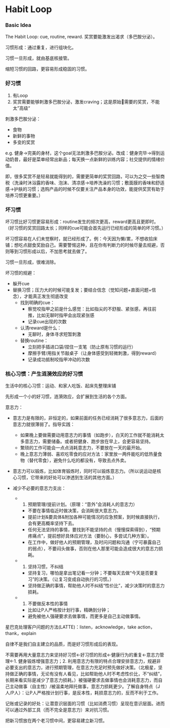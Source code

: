 # Habit Loop


### Basic Idea

The Habit Loop: cue, routine, reward. 奖赏要能激发出渴求（多巴胺分泌）。

习惯形成：通过重复，进行组块化。

习惯一旦形成，就由基底核接管。

缩短习惯的回路，更容易形成稳固的习惯。

### 好习惯

1. 有Loop
2. 奖赏需要能够刺激多巴胺分泌，激发craving；这是原始🧠需要的奖赏，不能太”高级“

刺激多巴胺分泌：

- 食物
- 新鲜的事物
- 多变的奖赏

e.g. 健身→完美的身材，这个goal无法刺激多巴胺分泌。改成：健身完毕→得到运动奶昔，最好是菜单经常出新品；每天换一点新鲜的训练内容；社交提供的情绪价值。

即，很多奖赏不是轻易就能得到的，需要更简单的奖赏回路，可以为之交一些智商税（洗澡时沐浴露的香味、泡沫、清凉感→培养洗澡的习惯；敷面膜的香味和舒适感→护肤的习惯；选购产品的时候不仅要关注产品本身的功效，能提供奖赏有助于培养习惯更重要。）

### 坏习惯

坏习惯比好习惯更容易形成：routine发生的频次更高，reward更高且更即时。（好习惯的奖赏回路太长；同样的cue可能会首先运行已经形成的简单的坏习惯。）

坏习惯容易在人们未觉察时，就已经形成了。例：今天因为懒/累，不想收拾床铺；想吃点甜食奖励自己。需要警惕这种，且在你有判断力的时候尽量去规避，否则等到习惯形成以后，不加思考就去做了。

习惯一旦形成，很难消除。

坏习惯的规避：

- 躲开cue
- 替换习惯；压力大的时候可能复发；要结合信念（觉知问题+直面问题+信念），才能真正发生彻底改变
  - 找到明确的cue：
    - 察觉咬指甲之前是什么感觉：比如指尖的不舒服、紧张感，再往前推，比如无聊时指甲会出现紧张感
    - 记录cue出现的次数
  - 认清reward是什么：
    - 无聊时，身体寻求短暂刺激
  - 替换routine：
    - 立刻把手插进口袋/捏住一支笔（防止原有习惯的运行）
    - 摩擦手臂/用指关节敲桌子（让身体感受到轻微刺激，得到reward）
    - 记录成功抵制咬指甲冲动的次数

### 核心习惯：产生涟漪效应的好习惯

生活中的核心习惯：运动、和家人吃饭、起床先整理床铺

先形成一个小的好习惯，涟漪效应，会扩展到生活的各个方面。

意志力：

- 意志力是有限的，非恒定的，如果前面的任务已经消耗了很多意志力，后面的意志力就很薄弱了。指导实践：

  - 如果晚上要做需要动用意志力的事情（如跑步），白天的工作就不能消耗太多意志力，需要储备。或者把健身、跑步放在早上，会更容易坚持。
  - 繁琐的工作可能会一点点消耗意志力，不要放在一天的最开始。
  - 晚上意志力薄弱、喜欢吃零食的应对方法：家里放一两件能吃的低热量食物（替代零食），避免什么吃的都没有，导致去点外卖。

- 意志力可以锻炼，比如体育锻炼时，同时可以锻炼意志力。（所以说运动是核心习惯，它带来的好处可以渗透到生活的其他方面。）

- 减少不必要的意志力支出：

  - 1. 预期管理/提前计划。（原理：“意外”会消耗人的意志力）

    - 不要在事情临近时做决策，会消耗很大意志力。
    - 提前计划&要具体&附加各种可能情况的应急预案，到时候直接执行，会有更高概率坚持下去。
    - 任何无法坚持的事情，要找到不能坚持的点（慢慢探索得到），“预期疼痛点”，提前想好具体应对方法（要耐心，多尝试几种方案）。
    - 在工作中，做好他人的预期管理，及时问问题和沟通（宁可暴露自己的弱点），不要闷头做事，否则在他人那里可能会造成很大的意志力损耗。

  - 1. 坚持习惯，不纠结

    - 坚持复习，哪怕是拿出笔记看一分钟；不要每天去做“今天是否要复习”的决策。（让复习变成自动执行的习惯。）
    - 坚持做正确的事情，帮助他人时不纠结“性价比”，减少决策时的意志力损耗。

  - 1. 不要做反本性的事情

    - 比如让P人严格按计划行事，精确到分钟；
    - 避免被他人强硬要求去做事情，而更多是自己主动做事情。

星巴克处理客户问题的方法(LATTE)：listen，acknowledge，take action，thank，explain

自律不是我们自主建立的品质，而是好习惯形成后的表现。

不需要再用大量意志力来坚持好习惯←好习惯的形成←健康行为的重复←意志力管理←1. 健身锻炼增强意志力；2. 利用意志力有限的特点合理安排意志力，规避非必要支出的意志力，进行预期管理，在意志力充足时预先做好决策。（北极星，坚持做正确的事情，无论有没有人看见，比如帮助他人时不考虑性价比，不“纠结”，长期来看实际是减少了意志力损耗。）被强硬要求去做事情也会消耗意志力，而自己主动做事（自主性）/被温柔地拜托做事，意志力损耗更少。了解自身特点（J人/P人）：让P人严格按计划行事，是反本性，耗损意志力的，反而不利于工作。

记账或记录的好处：让潜意识层面的习惯（比如消费习惯）呈现在意识层面。进而可以通过外部工具（而不完全是意志力）来对抗习惯。

把新习惯放在两个老习惯中间，更容易建立新习惯。

